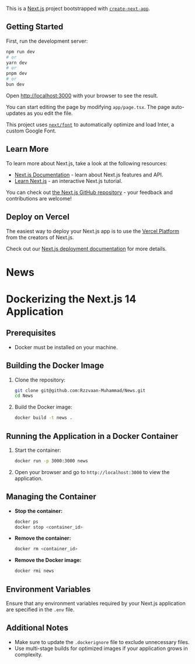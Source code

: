 This is a [Next.js](https://nextjs.org/) project bootstrapped with [`create-next-app`](https://github.com/vercel/next.js/tree/canary/packages/create-next-app).

## Getting Started

First, run the development server:

```bash
npm run dev
# or
yarn dev
# or
pnpm dev
# or
bun dev
```

Open [http://localhost:3000](http://localhost:3000) with your browser to see the result.

You can start editing the page by modifying `app/page.tsx`. The page auto-updates as you edit the file.

This project uses [`next/font`](https://nextjs.org/docs/basic-features/font-optimization) to automatically optimize and load Inter, a custom Google Font.

## Learn More

To learn more about Next.js, take a look at the following resources:

- [Next.js Documentation](https://nextjs.org/docs) - learn about Next.js features and API.
- [Learn Next.js](https://nextjs.org/learn) - an interactive Next.js tutorial.

You can check out [the Next.js GitHub repository](https://github.com/vercel/next.js/) - your feedback and contributions are welcome!

## Deploy on Vercel

The easiest way to deploy your Next.js app is to use the [Vercel Platform](https://vercel.com/new?utm_medium=default-template&filter=next.js&utm_source=create-next-app&utm_campaign=create-next-app-readme) from the creators of Next.js.

Check out our [Next.js deployment documentation](https://nextjs.org/docs/deployment) for more details.
# News

# Dockerizing the Next.js 14 Application

## Prerequisites
- Docker must be installed on your machine.

## Building the Docker Image

1. Clone the repository:
    ```bash
    git clone git@github.com:Rzzvaan-Muhammad/News.git
    cd News
    ```

2. Build the Docker image:
    ```bash
    docker build -t news .
    ```

## Running the Application in a Docker Container

1. Start the container:
    ```bash
    docker run -p 3000:3000 news
    ```

2. Open your browser and go to `http://localhost:3000` to view the application.

## Managing the Container

- **Stop the container:**
    ```bash
    docker ps
    docker stop <container_id>
    ```

- **Remove the container:**
    ```bash
    docker rm <container_id>
    ```

- **Remove the Docker image:**
    ```bash
    docker rmi news
    ```

## Environment Variables

Ensure that any environment variables required by your Next.js application are specified in the `.env` file.

## Additional Notes

- Make sure to update the `.dockerignore` file to exclude unnecessary files.
- Use multi-stage builds for optimized images if your application grows in complexity.
